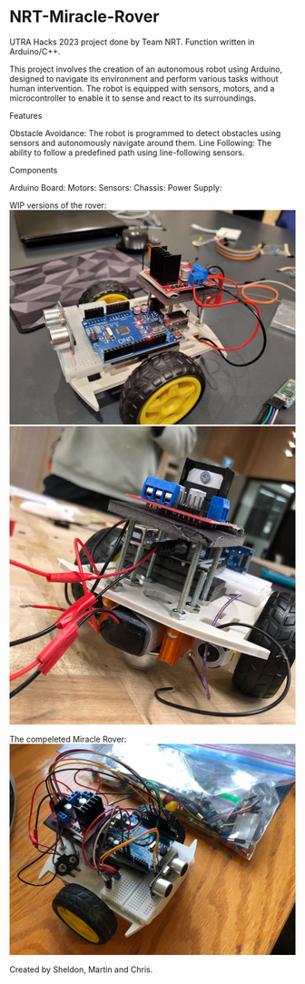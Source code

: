 # NRT-Miracle-Rover
UTRA Hacks 2023 project done by Team NRT. Function written in Arduino/C++.


This project involves the creation of an autonomous robot using Arduino, designed to navigate its environment and perform various tasks without human intervention. The robot is equipped with sensors, motors, and a microcontroller to enable it to sense and react to its surroundings.

Features

Obstacle Avoidance: The robot is programmed to detect obstacles using sensors and autonomously navigate around them.
Line Following: The ability to follow a predefined path using line-following sensors.

Components

Arduino Board: 
Motors:
Sensors: 
Chassis:
Power Supply:

WIP versions of the rover:
![rover_wip_testing](https://github.com/MartinCalcaterra/NRT-Miracle-Rover/blob/main/img/mr_test.jpg?raw=true)
![rover_wip](https://github.com/MartinCalcaterra/NRT-Miracle-Rover/blob/main/img/mr_wipc.jpg?raw=true)





The compeleted Miracle Rover:
![completed_rover](https://github.com/MartinCalcaterra/NRT-Miracle-Rover/blob/main/img/mr_completec.jpg?raw=true)



Created by Sheldon, Martin and Chris.





